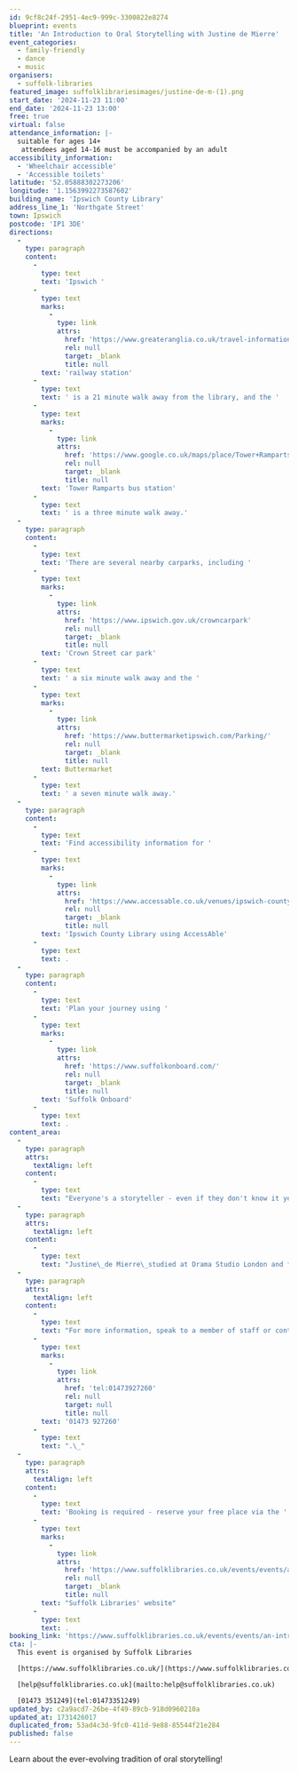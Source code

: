 ```yaml
---
id: 9cf8c24f-2951-4ec9-999c-3300822e8274
blueprint: events
title: 'An Introduction to Oral Storytelling with Justine de Mierre'
event_categories:
  - family-friendly
  - dance
  - music
organisers:
  - suffolk-libraries
featured_image: suffolklibrariesimages/justine-de-m-(1).png
start_date: '2024-11-23 11:00'
end_date: '2024-11-23 13:00'
free: true
virtual: false
attendance_information: |-
  suitable for ages 14+
   attendees aged 14-16 must be accompanied by an adult
accessibility_information:
  - 'Wheelchair accessible'
  - 'Accessible toilets'
latitude: '52.05888302273206'
longitude: '1.1563992273587602'
building_name: 'Ipswich County Library'
address_line_1: 'Northgate Street'
town: Ipswich
postcode: 'IP1 3DE'
directions:
  -
    type: paragraph
    content:
      -
        type: text
        text: 'Ipswich '
      -
        type: text
        marks:
          -
            type: link
            attrs:
              href: 'https://www.greateranglia.co.uk/travel-information/station-information/ips'
              rel: null
              target: _blank
              title: null
        text: 'railway station'
      -
        type: text
        text: ' is a 21 minute walk away from the library, and the '
      -
        type: text
        marks:
          -
            type: link
            attrs:
              href: 'https://www.google.co.uk/maps/place/Tower+Ramparts+bus+station/@52.0590456,1.1530657,17z/data=!4m23!1m16!4m15!1m6!1m2!1s0x47d9a1d34396d717:0xe270c06e32b8a13f!2sTower+Ramparts+bus+station,+Ipswich!2m2!1d1.154715!2d52.059341!1m6!1m2!1s0x47d9a1d4b1ce6d1f:0xd66f77daa10f45b6!2sCounty+Library,+Northgate+St,+Ipswich+IP1+3DE!2m2!1d1.1565145!2d52.0587199!3e2!3m5!1s0x47d9a1d34396d717:0xe270c06e32b8a13f!8m2!3d52.059341!4d1.154715!16s%2Fg%2F1q67cvcv8?entry=ttu'
              rel: null
              target: _blank
              title: null
        text: 'Tower Ramparts bus station'
      -
        type: text
        text: ' is a three minute walk away.'
  -
    type: paragraph
    content:
      -
        type: text
        text: 'There are several nearby carparks, including '
      -
        type: text
        marks:
          -
            type: link
            attrs:
              href: 'https://www.ipswich.gov.uk/crowncarpark'
              rel: null
              target: _blank
              title: null
        text: 'Crown Street car park'
      -
        type: text
        text: ' a six minute walk away and the '
      -
        type: text
        marks:
          -
            type: link
            attrs:
              href: 'https://www.buttermarketipswich.com/Parking/'
              rel: null
              target: _blank
              title: null
        text: Buttermarket
      -
        type: text
        text: ' a seven minute walk away.'
  -
    type: paragraph
    content:
      -
        type: text
        text: 'Find accessibility information for '
      -
        type: text
        marks:
          -
            type: link
            attrs:
              href: 'https://www.accessable.co.uk/venues/ipswich-county-library'
              rel: null
              target: _blank
              title: null
        text: 'Ipswich County Library using AccessAble'
      -
        type: text
        text: .
  -
    type: paragraph
    content:
      -
        type: text
        text: 'Plan your journey using '
      -
        type: text
        marks:
          -
            type: link
            attrs:
              href: 'https://www.suffolkonboard.com/'
              rel: null
              target: _blank
              title: null
        text: 'Suffolk Onboard'
      -
        type: text
        text: .
content_area:
  -
    type: paragraph
    attrs:
      textAlign: left
    content:
      -
        type: text
        text: "Everyone's a storyteller - even if they don't know it yet! This workshop will start you on your journey to discovering the great talespinner you already are! Discover your authentic voice with exercises, skills development, expert tips, and story sharing."
  -
    type: paragraph
    attrs:
      textAlign: left
    content:
      -
        type: text
        text: "Justine\_de Mierre\_studied at Drama Studio London and founded the interactive performance company, Ladder to the Moon, before working with the Royal Albert Hall. Over the years as a teller, Justine has shared her craft at festivals, events and schools across the country, created story play sessions for under 5s and has been involved in story projects with prisoners and trained librarians in multi-sensory storytelling."
  -
    type: paragraph
    attrs:
      textAlign: left
    content:
      -
        type: text
        text: "For more information, speak to a member of staff or contact the library on\_"
      -
        type: text
        marks:
          -
            type: link
            attrs:
              href: 'tel:01473927260'
              rel: null
              target: null
              title: null
        text: '01473 927260'
      -
        type: text
        text: ".\_"
  -
    type: paragraph
    attrs:
      textAlign: left
    content:
      -
        type: text
        text: 'Booking is required - reserve your free place via the '
      -
        type: text
        marks:
          -
            type: link
            attrs:
              href: 'https://www.suffolklibraries.co.uk/events/events/an-introduction-to-oral-storytelling-with-justine-de-mierre'
              rel: null
              target: _blank
              title: null
        text: "Suffolk Libraries' website"
      -
        type: text
        text: .
booking_link: 'https://www.suffolklibraries.co.uk/events/events/an-introduction-to-oral-storytelling-with-justine-de-mierre'
cta: |-
  This event is organised by Suffolk Libraries

  [https://www.suffolklibraries.co.uk/](https://www.suffolklibraries.co.uk/) 

  [help@suffolklibraries.co.uk](mailto:help@suffolklibraries.co.uk)

  [01473 351249](tel:01473351249)
updated_by: c2a9acd7-26be-4f49-89cb-918d0960210a
updated_at: 1731426017
duplicated_from: 53ad4c3d-9fc0-411d-9e88-85544f21e284
published: false
---
```

Learn about the ever-evolving tradition of oral storytelling!